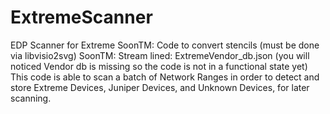 # ExtremeScanner
EDP Scanner for Extreme
SoonTM: Code to convert stencils (must be done via libvisio2svg)
SoonTM: Stream lined: ExtremeVendor_db.json (you will noticed Vendor db is missing so the code is not in a functional state yet)
This code is able to scan a batch of Network Ranges in order to detect and store Extreme Devices, Juniper Devices, and Unknown Devices, for later scanning.

